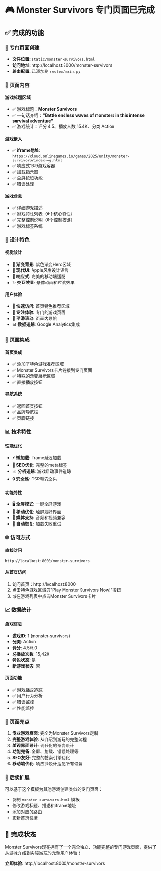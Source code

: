 # 🎮 Monster Survivors 专门页面已完成

## ✅ 完成的功能

### 📄 **专门页面创建**
- **文件位置**: `static/monster-survivors.html`
- **访问地址**: http://localhost:8000/monster-survivors
- **路由配置**: 已添加到 `routes/main.py`

### 🎯 **页面内容**

#### **游戏标题区域**
- ✅ 游戏标题：**Monster Survivors**
- ✅ 一句话介绍：**"Battle endless waves of monsters in this intense survival adventure"**
- ✅ 游戏统计：评分 4.5、播放人数 15.4K、分类 Action

#### **游戏嵌入**
- ✅ **iframe地址**: `https://cloud.onlinegames.io/games/2025/unity/monster-survivors/index-og.html`
- ✅ 响应式16:9游戏容器
- ✅ 加载指示器
- ✅ 全屏按钮功能
- ✅ 错误处理

#### **游戏信息**
- ✅ 详细游戏描述
- ✅ 游戏特性列表（6个核心特性）
- ✅ 完整控制说明（6个控制按键）
- ✅ 游戏标签系统

### 🎨 **设计特色**

#### **视觉设计**
- 🌈 **渐变背景**: 紫色渐变Hero区域
- 🎴 **现代UI**: Apple风格设计语言
- 📱 **响应式**: 完美的移动端适配
- ✨ **交互效果**: 悬停动画和过渡效果

#### **用户体验**
- 🚀 **快速访问**: 首页特色推荐区域
- 🎯 **专注体验**: 专门的游戏页面
- 🔄 **平滑滚动**: 页面内导航
- 📊 **数据追踪**: Google Analytics集成

### 🔗 **页面集成**

#### **首页集成**
- ✅ 添加了特色游戏推荐区域
- ✅ Monster Survivors卡片链接到专门页面
- ✅ 特殊的渐变展示区域
- ✅ 直接播放按钮

#### **导航系统**
- ✅ 返回首页按钮
- ✅ 品牌导航栏
- ✅ 页脚链接

### 📊 **技术特性**

#### **性能优化**
- ⚡ **懒加载**: iframe延迟加载
- 🎯 **SEO优化**: 完整的meta标签
- 📈 **分析追踪**: 游戏启动事件追踪
- 🔒 **安全性**: CSP和安全头

#### **功能特性**
- 🖥️ **全屏模式**: 一键全屏游戏
- 📱 **移动优化**: 触屏友好界面
- 🎵 **媒体支持**: 音频和视频兼容
- 🔄 **自动恢复**: 加载失败重试

### 🌐 **访问方式**

#### **直接访问**
```
http://localhost:8000/monster-survivors
```

#### **从首页访问**
1. 访问首页：http://localhost:8000
2. 点击特色游戏区域的"Play Monster Survivors Now!"按钮
3. 或在游戏列表中点击Monster Survivors卡片

### 📈 **数据统计**

#### **游戏信息**
- **游戏ID**: 1 (monster-survivors)
- **分类**: Action
- **评分**: 4.5/5.0
- **总播放次数**: 15,420
- **特色状态**: 是
- **新游戏状态**: 否

#### **页面功能**
- ✅ 游戏播放追踪
- ✅ 用户行为分析
- ✅ 错误监控
- ✅ 性能监控

### 🎯 **页面亮点**

1. **专业游戏页面**: 完全为Monster Survivors定制
2. **完整游戏体验**: 从介绍到游玩的完整流程
3. **美观界面设计**: 现代化的渐变设计
4. **功能完备**: 全屏、加载、错误处理等
5. **SEO友好**: 完整的搜索引擎优化
6. **移动端优化**: 响应式设计适配所有设备

### 🔄 **后续扩展**

可以基于这个模板为其他游戏创建类似的专门页面：
- 复制 `monster-survivors.html` 模板
- 修改游戏标题、描述和iframe地址
- 添加对应的路由
- 更新首页链接

## 🎉 **完成状态**

Monster Survivors现在拥有了一个完全独立、功能完整的专门游戏页面，提供了从游戏介绍到实际游玩的完整用户体验！

**立即体验**: http://localhost:8000/monster-survivors